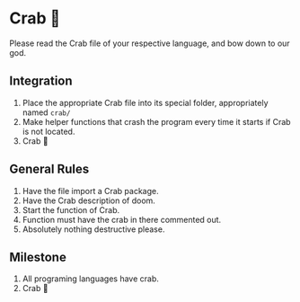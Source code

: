 # Crab 🦀
Please read the Crab file of your respective language, and bow down to our god.

## Integration
1. Place the appropriate Crab file into its special folder, appropriately named `crab/`
2. Make helper functions that crash the program every time it starts if Crab is not located.
3. Crab 🦀

## General Rules
1. Have the file import a Crab package.
2. Have the Crab description of doom.
3. Start the function of Crab.
4. Function must have the crab in there commented out.
5. Absolutely nothing destructive please.

## Milestone
1. All programing languages have crab.
2. Crab 🦀
